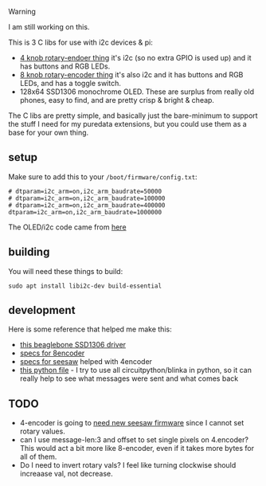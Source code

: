 > [!WARNING]  
> I am still working on this.

This is 3 C libs for use with i2c devices & pi:

- [4 knob rotary-endoer thing](https://www.adafruit.com/product/5752) it's i2c (so no extra GPIO is used up) and it has buttons and RGB LEDs.
- [8 knob rotary-encoder thing](https://docs.m5stack.com/en/unit/8Encoder) it's also i2c and it has buttons and RGB LEDs, and has a toggle switch.
- 128x64 SSD1306 monochrome OLED. These are surplus from really old phones, easy to find, and are pretty crisp & bright & cheap.

The C libs are pretty simple, and basically just the bare-minimum to support the stuff I need for my puredata extensions, but you could use them as a base for your own thing. 


## setup

Make sure to add this to your `/boot/firmware/config.txt`:

```
# dtparam=i2c_arm=on,i2c_arm_baudrate=50000
# dtparam=i2c_arm=on,i2c_arm_baudrate=100000
# dtparam=i2c_arm=on,i2c_arm_baudrate=400000
dtparam=i2c_arm=on,i2c_arm_baudrate=1000000
```

The OLED/i2c code came from [here](https://github.com/giuliomoro/OSC2OLED4Bela)

## building


You will need these things to build:

```
sudo apt install libi2c-dev build-essential
```

## development

Here is some reference that helped me make this:

- [this beaglebone SSD1306 driver](https://github.com/deeplyembeddedWP/SSD1306-OLED-display-driver-for-BeagleBone)
- [specs for 8encoder](https://docs.m5stack.com/en/unit/8Encoder)
- [specs for seesaw](https://learn.adafruit.com/adafruit-seesaw-atsamd09-breakout/using-the-seesaw-platform) helped with 4encoder
- [this python file](../demo.py) - I try to use all circuitpython/blinka in python, so it can really help to see what messages were sent and what comes back

## TODO

- 4-encoder is going to [need new seesaw firmware](https://learn.adafruit.com/adafruit-attiny817-seesaw/reloading-the-seesaw-firmware) since I cannot set rotary values.
- can I use message-len:3 and offset to set single pixels on 4.encoder? This would act a bit more like 8-encoder, even if it takes more bytes for all of them.
- Do I need to invert rotary vals? I feel like turning clockwise should increaase val, not decrease.
